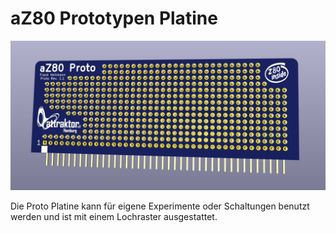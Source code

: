 # aZ80 Prototypen Platine

<img width="640px" src="aZ80_Proto.jpg" alt="Die aZ80 Prototypen Platine" />

Die Proto Platine kann für eigene Experimente oder Schaltungen benutzt werden und ist mit einem Lochraster ausgestattet.
